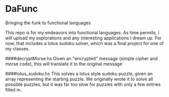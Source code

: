 # DaFunc
Bringing the funk to functional languages

This repo is for my endeavors into functional languages.  As time permits, I will upload my explorations and any interesting applications I dream up.  For now, that includes a lotus sudoku solver, which was a final project for one of my classes.



####decryptMorse.hs
Given an "encrypted" message (simple cipher and morse code), this will translate it to the original message


####lotus_sudoku.hs
This solves a lotus style sudoku puzzle, given an array representing the starting puzzle.  We originally wrote it to solve all possible puzzles, but it was far too slow for puzzles with only a few entries filled in.
